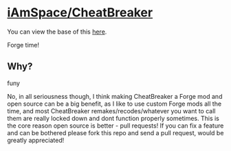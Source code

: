 # [iAmSpace/CheatBreaker](https://github.com/iAmSpace/CheatBreaker)

You can view the base of this [here](https://github.com/Decencies/CheatBreaker).

Forge time!

## Why?

funy

No, in all seriousness though, I think making CheatBreaker a Forge mod and open source can be a big benefit, as I like to use custom Forge mods all the time, and most CheatBreaker remakes/recodes/whatever you want to call them are really locked down and dont function properly sometimes. This is the core reason open source is better - pull requests! If you can fix a feature and can be bothered please fork this repo and send a pull request, would be greatly appreciated!
